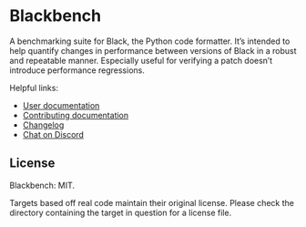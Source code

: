 # Blackbench

A benchmarking suite for Black, the Python code formatter. It’s intended to help
quantify changes in performance between versions of Black in a robust and repeatable
manner. Especially useful for verifying a patch doesn’t introduce performance
regressions.

Helpful links:

- [User documentation](https://blackbench.readthedocs.io/en/stable/index.html)
- [Contributing documentation](https://blackbench.readthedocs.io/en/latest/contributing.html)
- [Changelog](https://blackbench.readthedocs.io/en/latest/changelog.html)
- [Chat on Discord](https://discord.gg/RtVdv86PrH)

## License

Blackbench: MIT.

Targets based off real code maintain their original license. Please check the directory
containing the target in question for a license file.
